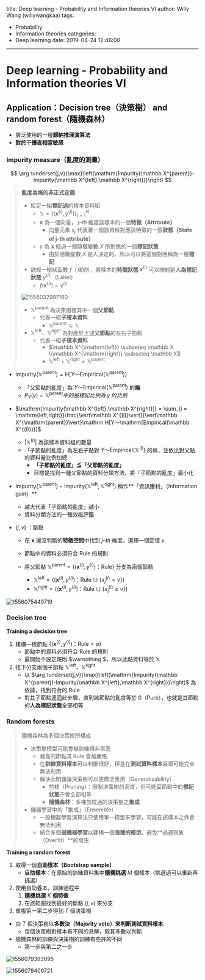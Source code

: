 title: Deep learning - Probability and Information theories VI
author: Willy Wang (willywangkaa)
tags:
  - Probability
  - Information theories
categories:
  - Deep learning
date: 2019-04-24 12:46:00
---
# Deep learning - Probability and Information theories VI



## Application：Decision tree（決策樹） and random forest（隨機森林）

- 廣泛使用的一種**歸納推理演算法**
- **對於干擾直相當敏感**



### Impurity measure（亂度的測量）

$$
\arg \underset{j,v}{\max}\left(\mathrm{Impurity(\mathbb X^{parent})-Impurity(\mathbb X^{left},\mathbb X^{right})}\right)
$$

> **亂度為熵的非正式定義**
>
> - 給定一組**標記過**的樣本資料組
>   - $\mathbb X = \{(\boldsymbol x^{(i)}, y^{(i)})\}_{i = 1}^N$
>   - $\boldsymbol x$ 為一個向量， $j–th$ 維度該樣本的一個**特徵（Attribute）**
>     - 向量元素 $x_j$ 代表著一個該資料對應該特徵的一個**狀態（State of j-th attribute）**
>   - $y$ 為 $\boldsymbol x$ 經過一個隨機變數 $X$ 所對應的一個**標記狀態**
>     - 由於隨機變數 $X$ 是人決定的，所以可以將這個對應稱為一種**標記**
> - 欲經一樹狀函數 $f$（*規則*），將樣本的**特徵狀態** $\boldsymbol x^{(i)}$ 可以映射到**人為標記狀態** $y^{(i)}$ （Label）
>   - $f(\boldsymbol x^{(i)}) = y^{(i)}$
>
> ![1556032997160](\willywangkaa\images\1556032997160.png)
>
> - $\mathbb X^{\mathrm{parent}}$ 為決策樹裡其中一個**父節點**
>   - 代表一組**子樣本資料**
>     - $\mathbb X^{\mathrm{parent}} \subseteq \mathbb X$
> - $\mathbb X^{\mathrm{left}}、\mathbb X^{\mathrm{right}}$ 為對應於上述**父節點**的左右子節點
>   - 代表一組**子樣本資料**
>     - $\mathbb X^{\mathrm{left}} \subseteq \mathbb X \\\mathbb X^{\mathrm{right}} \subseteq \mathbb X$
>     - $\mathbb X^{\mathrm{left}}+\mathbb X^{\mathrm{right}}=\mathbb X^{\mathrm{parent}}$



- $\mathrm{Impurity}(\mathbb X^{\mathrm{parent}}) = \mathrm H[Y～\mathrm{Empirical(\mathbb X^{\mathrm{parent}})}]$
  - 「父節點的亂度」為 $Y～\mathrm{Empirical(\mathbb X^{\mathrm{parent}})}$ 的**熵**
  - $P_Y(y)=\mathbb X^{\mathrm{parent}} 中的被標記比例為\;y \;的比例$

- $\mathrm{Impurity(\mathbb X^{left},\mathbb X^{right})} = \sum_{i = \mathrm{left,right}}\frac{\vert\mathbb X^{(i)}\vert}{\vert\mathbb X^{\mathrm{parent}}\vert}\mathrm H[Y～\mathrm{Empirical(\mathbb X^{(i)})}]$

  - $\vert\mathbb X^{(i)}\vert$ 為該樣本資料組的數量
  - 「子節點的亂度」為左右子點對 $Y～\mathrm{Empirical(\mathbb X^{(i)})}$ 的熵，並依比對父點的資料量比例加總
    - **「子節點的亂度」≦「父節點的亂度」**
    - 目標是找到一種父節點的資料分類方法，將「子節點的亂度」最小化

- $\mathrm{Impurity(\mathbb X^{parent})-Impurity(\mathbb X^{left},\mathbb X^{right})}$ 稱作**「資訊獲利」（Information gain）**

  - 越大代表「子節點的亂度」越小
  - 資料分類方法的一種效能評鑑

- $(j,v)$ ：斷點

  - 在 $\boldsymbol x$ 還沒判斷的**特徵空間**中找到 $j–th$ 維度，選擇一個定值 $v$
  - 節點中的資料必須符合 $\mathrm{Rule}$ 的規則
  - 將父節點 $\mathbb X^{\mathrm{parent}}=\{(\boldsymbol x^{(i)}, y^{(i)})：\mathrm{Rule}\}$ 分支為兩個節點

    - $\mathbb X^{\mathrm{left}} = \{(\boldsymbol x^{(i)}, y^{(i)})：\mathrm{Rule}\cup\{x_j^{(i)}<v\}\}$
    - $\mathbb X^{\mathrm{right}} = \{(\boldsymbol x^{(i)}, y^{(i)})：\mathrm{Rule}\cup\{x_j^{(i)}\geq v\}\}$

![1556075449719](\willywangkaa\images\1556075449719.png)



### Decision tree



**Training a decision tree**

1. 建構一根節點 $\{(\boldsymbol x^{(i)}, y^{(i)})：\mathrm{Rule = \varnothing }\}$
   - 節點中的資料必須符合 $\mathrm{Rule}$ 的規則
   - 最開始不設定規則 $\varnothing $，所以此點資料等於 $\mathbb X$
2. 往下分支兩個子節點 $\mathbb X^{\mathrm{left}}、\mathbb X^{\mathrm{right}}$
   - 以 $\arg \underset{j,v}{\max}\left(\mathrm{Impurity(\mathbb X^{parent})-Impurity(\mathbb X^{left},\mathbb X^{right})}\right)$ 為依據，找到符合的 $\mathrm{Rule}$
   - 對其子節點遞迴此步驟，直到該節點的亂度等於 $0$（Pure），也就是其節點的**人為標記狀態**全部相等



### Random forests

> 隨機森林為多個決策樹所構成
>
> - 決策樹模型可能會被訓練得非常高
>   - 越高的節點其 $\mathrm{Rule}$ 會越嚴格
>   - 在**訓練資料樣本**可以判斷很好，但是在**測試資料樣本**最壞可能完全無法利用
>   - 解決此問題讓決策樹可以更廣泛應用（Generalizability）
>     - 剪枝（Pruning）：限制決策樹的高度，但可能葉節點中的**標記狀態**不會全部相等
>     - **隨機森林**：多棵剪枝過的決策樹之**集成**
> - 機器學習中的「集成」（Ensemble）
>   - 一般機器學習演算法只使用單一模型來學習，可能在該樣本之外會無法利用
>   - 結合多個**弱機器學習**以建構一個**強穩的模型**，避免**過適現象（Overfit）**的發生



**Training a random forest**

1. 取得一個**自助樣本（Bootstrap sample）**
   - **自助樣本**：在原始的訓練資料集中**隨機挑選** $M$ 個樣本（挑選過可以重新再挑選）
2. 使用自助養本，訓練過程中
   1. **隨機挑選** $K$ **個特徵**
   2. 在該範圍找到最好的斷點 $(j,v)$ 來分支
3. 重複第一第二步得到 $T$ 個決策樹



- 由 $T$ 個決策樹以**多數決（Majority vote）**來判斷**測試資料樣本**
  - 每個決策樹對樣本有不同的見解，取其多數以判斷
- 隨機森林的訓練與決策樹的訓練有些許的不同
  - 第一步與第二之一步

![1556079393095](\willywangkaa\images\1556079393095.png)

![1556079400721](\willywangkaa\images\1556079400721.png)
